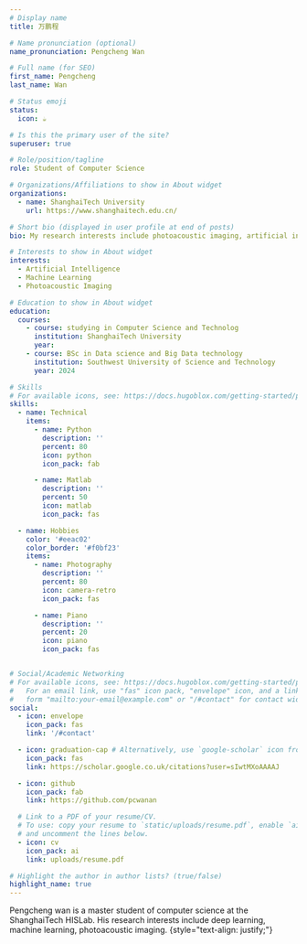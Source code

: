 ```yaml
---
# Display name
title: 万鹏程

# Name pronunciation (optional)
name_pronunciation: Pengcheng Wan

# Full name (for SEO)
first_name: Pengcheng
last_name: Wan

# Status emoji
status:
  icon: ☕️

# Is this the primary user of the site?
superuser: true

# Role/position/tagline
role: Student of Computer Science

# Organizations/Affiliations to show in About widget
organizations:
  - name: ShanghaiTech University
    url: https://www.shanghaitech.edu.cn/

# Short bio (displayed in user profile at end of posts)
bio: My research interests include photoacoustic imaging, artificial intelligencer and machine learning.

# Interests to show in About widget
interests:
  - Artificial Intelligence
  - Machine Learning
  - Photoacoustic Imaging

# Education to show in About widget
education:
  courses:
    - course: studying in Computer Science and Technolog
      institution: ShanghaiTech University
      year: 
    - course: BSc in Data science and Big Data technology
      institution: Southwest University of Science and Technology
      year: 2024

# Skills
# For available icons, see: https://docs.hugoblox.com/getting-started/page-builder/#icons
skills:
  - name: Technical
    items:
      - name: Python
        description: ''
        percent: 80
        icon: python
        icon_pack: fab

      - name: Matlab
        description: ''
        percent: 50
        icon: matlab
        icon_pack: fas

  - name: Hobbies
    color: '#eeac02'
    color_border: '#f0bf23'
    items:
      - name: Photography
        description: ''
        percent: 80
        icon: camera-retro
        icon_pack: fas

      - name: Piano
        description: ''
        percent: 20
        icon: piano
        icon_pack: fas


# Social/Academic Networking
# For available icons, see: https://docs.hugoblox.com/getting-started/page-builder/#icons
#   For an email link, use "fas" icon pack, "envelope" icon, and a link in the
#   form "mailto:your-email@example.com" or "/#contact" for contact widget.
social:
  - icon: envelope
    icon_pack: fas
    link: '/#contact'

  - icon: graduation-cap # Alternatively, use `google-scholar` icon from `ai` icon pack
    icon_pack: fas
    link: https://scholar.google.co.uk/citations?user=sIwtMXoAAAAJ

  - icon: github
    icon_pack: fab
    link: https://github.com/pcwanan

  # Link to a PDF of your resume/CV.
  # To use: copy your resume to `static/uploads/resume.pdf`, enable `ai` icons in `params.yaml`,
  # and uncomment the lines below.
  - icon: cv
    icon_pack: ai
    link: uploads/resume.pdf

# Highlight the author in author lists? (true/false)
highlight_name: true
---
```


Pengcheng wan is a master student of computer science at the ShanghaiTech HISLab. His research interests include deep learning, machine learning, photoacoustic imaging. 
{style="text-align: justify;"}
